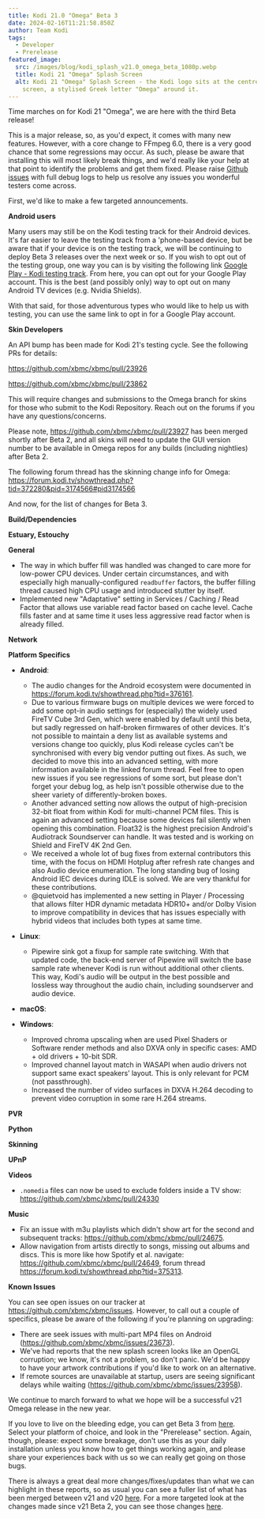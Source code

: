 ```yaml
---
title: Kodi 21.0 "Omega" Beta 3
date: 2024-02-16T11:21:58.850Z
author: Team Kodi
tags:
  - Developer
  - Prerelease
featured_image:
  src: /images/blog/kodi_splash_v21.0_omega_beta_1080p.webp
  title: Kodi 21 "Omega" Splash Screen
  alt: Kodi 21 "Omega" Splash Screen - the Kodi logo sits at the centre of a black
    screen, a stylised Greek letter "Omega" around it.
---
```

Time marches on for Kodi 21 "Omega", we are here with the third Beta release!

This is a major release, so, as you'd expect, it comes with many new features. However, with a core change to FFmpeg 6.0, there is a very good chance that some regressions may occur.  As such, please be aware that installing this will most likely break things, and we'd really like your help at that point to identify the problems and get them fixed. Please raise [Github issues](https://github.com/xbmc/xbmc/issues) with full debug logs to help us resolve any issues you wonderful testers come across.

First, we'd like to make a few targeted announcements.

**Android users**

Many users may still be on the Kodi testing track for their Android devices. It's far easier to leave the testing track from a 'phone-based device, but be aware that if your device is on the testing track, we will be continuing to deploy Beta 3 releases over the next week or so. If you wish to opt out of the testing group, one way you can is by visiting the following link [Google Play - Kodi testing track](https://play.google.com/apps/testing/org.xbmc.kodi). From here, you can opt out for your Google Play account. This is the best (and possibly only) way to opt out on many Android TV devices (e.g. Nvidia Shields).

With that said, for those adventurous types who would like to help us with testing, you can use the same link to opt in for a Google Play account.

**Skin Developers**

An API bump has been made for Kodi 21's testing cycle. See the following PRs for details:

https://github.com/xbmc/xbmc/pull/23926

https://github.com/xbmc/xbmc/pull/23862

This will require changes and submissions to the Omega branch for skins for those who submit to the Kodi Repository. Reach out on the forums if you have any questions/concerns.

Please note, https://github.com/xbmc/xbmc/pull/23927 has been merged shortly after Beta 2, and all skins will need to  update the GUI version number to be available in Omega repos for any builds (including nightlies) after Beta 2.

The following forum thread has the skinning change info for Omega: https://forum.kodi.tv/showthread.php?tid=372280&pid=3174566#pid3174566

And now, for the list of changes for Beta 3.

**Build/Dependencies**


**Estuary, Estouchy**

**General**
- The way in which buffer fill was handled was changed to care more for low-power CPU devices. Under certain circumstances, and with especially high manually-configured `readbuffer` factors, the buffer filling thread caused high CPU usage and introduced stutter by itself.
- Implemented new "Adaptative" setting in Services / Caching / Read Factor that allows use variable read factor based on cache level. Cache fills faster and at same time it uses less aggressive read factor when is already filled.

**Network**

**Platform Specifics**

- **Android**:
  - The audio changes for the Android ecosystem were documented in https://forum.kodi.tv/showthread.php?tid=376161.
  - Due to various firmware bugs on multiple devices we were forced to add some opt-in audio settings for (especially) the widely used FireTV Cube 3rd Gen, which were enabled by default until this beta, but sadly regressed on half-broken firmwares of other devices. It's not possible to maintain a deny list as available systems and versions change too quickly, plus Kodi release cycles can't be synchronised with every big vendor putting out fixes. As such, we decided to move this into an advanced setting, with more information available in the linked forum thread. Feel free to open new issues if you see regressions of some sort, but please don't forget your debug log, as help isn't possible otherwise due to the sheer variety of differently-broken boxes.
  - Another advanced setting now allows the output of high-precision 32-bit float from within Kodi for multi-channel PCM files. This is again an advanced setting because some devices fail silently when opening this combination. Float32 is the highest precision Android's Audiotrack Soundserver can handle. It was tested and is working on Shield and FireTV 4K 2nd Gen.
  - We received a whole lot of bug fixes from external contributors this time, with the focus on HDMI Hotplug after refresh rate changes and also Audio device enumeration. The long standing bug of losing Android IEC devices during IDLE is solved. We are very thankful for these contributions.
  - @quietvoid has implemented a new setting in Player / Processing that allows filter HDR dynamic metadata HDR10+ and/or Dolby Vision to improve compatibility in devices that has issues especially with hybrid videos that includes both types at same time.

- **Linux**:
  - Pipewire sink got a fixup for sample rate switching. With that updated code, the back-end server of Pipewire will switch the base sample rate whenever Kodi is run without additional other clients. This way, Kodi's audio will be output in the best possible and lossless way throughout the audio chain, including soundserver and audio device.

- **macOS**:

- **Windows**:
  - Improved chroma upscaling when are used Pixel Shaders or Software render methods and also DXVA only in specific cases: AMD + old drivers + 10-bit SDR.
  - Improved channel layout match in WASAPI when audio drivers not support same exact speakers’ layout. This is only relevant for PCM (not passthrough).
  - Increased the number of video surfaces in DXVA H.264 decoding to prevent video corruption in some rare H.264 streams.

**PVR**

**Python**

**Skinning**

**UPnP**

**Videos**
- `.nomedia` files can now be used to exclude folders inside a TV show: https://github.com/xbmc/xbmc/pull/24330

**Music**
- Fix an issue with m3u playlists which didn't show art for the second and subsequent tracks: https://github.com/xbmc/xbmc/pull/24675.
- Allow navigation from artists directly to songs, missing out albums and discs.  This is more like how Spotify et al. navigate: https://github.com/xbmc/xbmc/pull/24649, forum thread https://forum.kodi.tv/showthread.php?tid=375313.

**Known Issues**

You can see open issues on our tracker at https://github.com/xbmc/xbmc/issues. However, to call out a couple of specifics, please be aware of the following if you're planning on upgrading:

- There are seek issues with multi-part MP4 files on Android (https://github.com/xbmc/xbmc/issues/23673).
- We've had reports that the new splash screen looks like an OpenGL corruption; we know, it's not a problem, so don't panic. We'd be happy to have your artwork contributions if you'd like to work on an alternative. 
- If remote sources are unavailable at startup, users are seeing significant delays while waiting (https://github.com/xbmc/xbmc/issues/23958).

We continue to march forward to what we hope will be a successful v21 Omega release in the new year. 

If you love to live on the bleeding edge, you can get Beta 3 from [here](https://kodi.tv/download). Select your platform of choice, and look in the "Prerelease" section. Again, though, please: expect some breakage, don't use this as your daily installation unless you know how to get things working again, and please share your experiences back with us so we can really get going on those bugs.

There is always a great deal more changes/fixes/updates than what we can highlight in these reports, so as usual you can see a fuller list of what has been merged between v21 and v20 [here](https://github.com/xbmc/xbmc/compare/Nexus...xbmc:21.0b3-Omega). For a more targeted look at the changes made since v21 Beta 2, you can see those changes [here](https://github.com/xbmc/xbmc/compare/21.0b2-Omega...21.0b3-Omega).